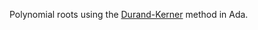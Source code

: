 Polynomial roots using the [Durand-Kerner](http://en.wikipedia.org/wiki/Durand-Kerner_method) method in Ada.
